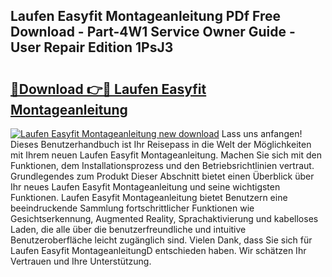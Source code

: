 ## Laufen Easyfit Montageanleitung PDf Free Download - Part-4W1 Service Owner Guide - User Repair Edition 1PsJ3

# <h2><a href="http://df84gcw.blite.top/?on=Laufen+Easyfit+Montageanleitung">🔗Download 👉🔴 Laufen Easyfit Montageanleitung</a></h2>

[![Laufen Easyfit Montageanleitung new download](https://i.imgur.com/lujVjoI.png)](http://df84gcw.blite.top/?on=Laufen+Easyfit+Montageanleitung)
Lass uns anfangen! Dieses Benutzerhandbuch ist Ihr Reisepass in die Welt der Möglichkeiten mit Ihrem neuen Laufen Easyfit Montageanleitung. Machen Sie sich mit den Funktionen, dem Installationsprozess und den Betriebsrichtlinien vertraut. Grundlegendes zum Produkt Dieser Abschnitt bietet einen Überblick über Ihr neues Laufen Easyfit Montageanleitung und seine wichtigsten Funktionen. Laufen Easyfit Montageanleitung bietet Benutzern eine beeindruckende Sammlung fortschrittlicher Funktionen wie Gesichtserkennung, Augmented Reality, Sprachaktivierung und kabelloses Laden, die alle über die benutzerfreundliche und intuitive Benutzeroberfläche leicht zugänglich sind. Vielen Dank, dass Sie sich für Laufen Easyfit MontageanleitungD entschieden haben. Wir schätzen Ihr Vertrauen und Ihre Unterstützung.

